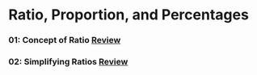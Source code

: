 # Ratio, Proportion, and Percentages

### 01: Concept of Ratio [Review]()

### 02: Simplifying Ratios [Review]()
